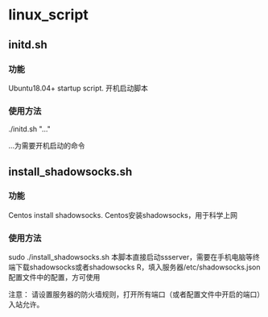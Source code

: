 # linux_script

## initd.sh

### 功能

Ubuntu18.04+ startup script. 开机启动脚本

### 使用方法

./initd.sh "..."

...为需要开机启动的命令

## install_shadowsocks.sh

### 功能

Centos install shadowsocks. Centos安装shadowsocks，用于科学上网

### 使用方法

sudo ./install_shadowsocks.sh
本脚本直接启动ssserver，需要在手机电脑等终端下载shadowsocks或者shadowsocks R，填入服务器/etc/shadowsocks.json配置文件中的配置，方可使用

注意： 请设置服务器的防火墙规则，打开所有端口（或者配置文件中开启的端口）入站允许。
